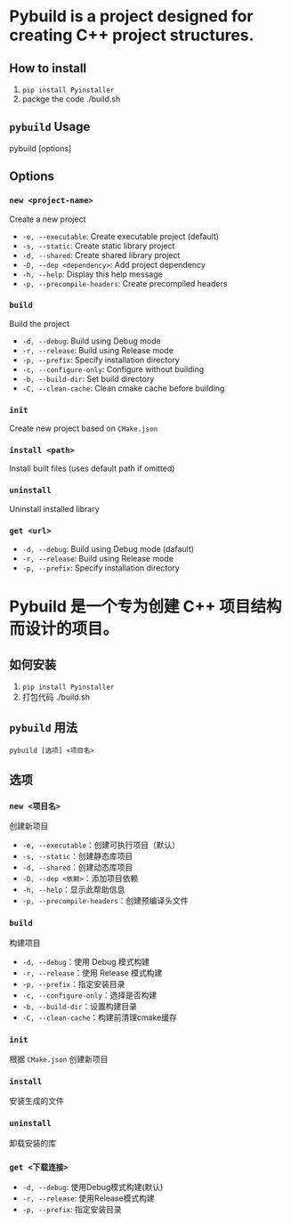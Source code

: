 # Pybuild is a project designed for creating C++ project structures.      

## How to install
1. `pip install Pyinstaller`
2. packge the code
    ./build.sh

## `pybuild` Usage
pybuild [options] <project-name>

## Options

### `new <project-name>`
Create a new project

- `-e, --executable`: Create executable project (default)
- `-s, --static`: Create static library project
- `-d, --shared`: Create shared library project
- `-D, --dep <dependency>`: Add project dependency
- `-h, --help`: Display this help message
- `-p, --precompile-headers`: Create precompiled headers

### `build`
Build the project

- `-d, --debug`: Build using Debug mode
- `-r, --release`: Build using Release mode
- `-p, --prefix`: Specify installation directory
- `-c, --configure-only`: Configure without building
- `-b, --build-dir`: Set build directory
- `-C, --clean-cache`: Clean cmake cache before building         

### `init`
Create new project based on `CMake.json`

### `install <path>`
Install built files (uses default path if omitted)

### `uninstall`
Uninstall installed library

### `get <url>`
- `-d, --debug`: Build using Debug mode (dafault)
- `-r, --release`: Build using Release mode
- `-p, --prefix`: Specify installation directory

# Pybuild 是一个专为创建 C++ 项目结构而设计的项目。

## 如何安装
1. `pip install Pyinstaller`
2. 打包代码 
    ./build.sh

## `pybuild` 用法

```
pybuild [选项] <项目名>
```

## 选项

### `new <项目名>`
创建新项目

- `-e, --executable`：创建可执行项目（默认）
- `-s, --static`：创建静态库项目
- `-d, --shared`：创建动态库项目
- `-D, --dep <依赖>`：添加项目依赖
- `-h, --help`：显示此帮助信息
- `-p, --precompile-headers`：创建预编译头文件


### `build`
构建项目

- `-d, --debug`：使用 Debug 模式构建
- `-r, --release`：使用 Release 模式构建
- `-p, --prefix`：指定安装目录
- `-c, --configure-only`：选择是否构建
- `-b, --build-dir`：设置构建目录
- `-C, --clean-cache`：构建前清理cmake缓存


### `init`
根据 `CMake.json` 创建新项目


### `install`
安装生成的文件


### `uninstall`
卸载安装的库


### `get <下载连接>`
- `-d, --debug`: 使用Debug模式构建(默认)
- `-r, --release`: 使用Release模式构建
- `-p, --prefix`: 指定安装目录
